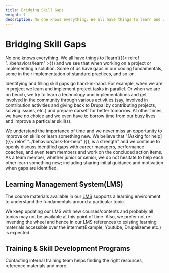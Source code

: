 ```yaml
---
title: Bridging Skill Gaps
weight: 7
description: No one knows everything. We all have things to learn and we see that when working on a project or implementing a solution. Some of us have gaps in our coding fundamentals, some in their implementation of standard practices, and so-on.
---
```


# Bridging Skill Gaps

No one knows everything. We all have things to [learn]({{< relref "../behaviors/learn" >}}) and we see that when working on a project or implementing a solution. Some of us have gaps in our coding fundamentals, some in their implementation of standard practices, and so-on.

Identifying and filling skill gaps go hand-in-hand. For example, when we are in project we learn and implement project tasks in parallel. Or when we are on bench, we try to learn a technology and implementations and get involved in the community through various activities (say, involved in contribution activities and giving back to Drupal by contributing projects, solving issues, etc.) and prepare ourself for better tomorrow. At other times, we have no choice and we even have to borrow time from our busy lives and improve a particular skill(s).

We understand the importance of time and we never miss an opportunity to improve on skills or learn something new. We believe that "[Asking for help]({{< relref "../behaviors/ask-for-help" }}), is a strength" and we continue to openly discuss identified gaps with career managers, performance coaches, and even team members and work on the concluded action items. As a team member, whether junior or senior, we do not hesitate to help each other learn something new; including sharing initial guidance and motivation when gaps are identified.

## Learning Management System(LMS)

The course materials available in our [LMS](https://learning.axelerant.com) supports a learning environment to understand the fundamentals around a particular topic.

We keep updating our LMS with new courses/contents and probably all topics may not be available at this point of time. Also, we prefer not re-inventing the wheel and hence in our LMS references to existing learning materials accessible over the internet(Example, Youtube, Drupalizeme etc.) is expected.

## Training & Skill Development Programs

Contacting internal training team helps finding the right resources, reference materials and more.
